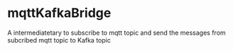 # mqttKafkaBridge
A intermediatetary to subscribe to mqtt topic and send the messages from subcribed mqtt topic to Kafka topic
